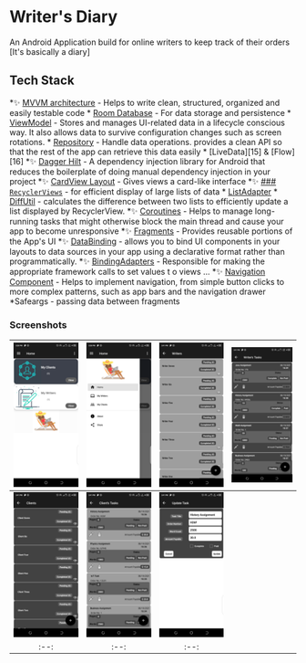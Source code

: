 # Writer's Diary
An Android Application build for online writers to keep track of their orders [It's basically a diary]

## Tech Stack
*✨ [MVVM architecture][1] - Helps to write clean, structured, organized and easily testable code
    * [Room Database][2] - For data storage and persistence
    * [ViewModel][3] - Stores and manages UI-related data in a lifecycle conscious way. It also allows data to survive configuration changes such as screen rotations.
    * [Repository][4] -  Handle data operations. provides a clean API so that the rest of the app can retrieve this data easily
    * [LiveData][15] & [Flow][16]
*✨ [Dagger Hilt][5] - A dependency injection library for Android that reduces the boilerplate of doing manual dependency injection in your project
*✨ [CardView Layout][6] - Gives views a card-like interface
*✨ [### `RecyclerViews`][7] - for efficient display of large lists of data
    * [ListAdapter][8]
    * [DiffUtil][9] -  calculates the difference between two lists to efficiently update a list displayed by RecyclerView.
*✨ [Coroutines][10] - Helps to manage long-running tasks that might otherwise block the main thread and cause your app to become unresponsive
*✨ [Fragments][11] - Provides reusable portions of the App's UI
*✨ [DataBinding][12] -  allows you to bind UI components in your layouts to data sources in your app using a declarative format rather than programmatically.
*✨ [BindingAdapters][13] - Responsible for making the appropriate framework calls to set values t o views ...
*✨ [Navigation Component][14] - Helps to implement navigation, from simple button clicks to more complex patterns, such as app bars and the navigation drawer
    *Safeargs - passing data between fragments

### Screenshots
|<img src="screenshots/1.png" width=250/>|<img src="screenshots/2.png" width=250/>|<img src="screenshots/3.png" width=250/>|<img src="screenshots/4.png" width=250/>|
|:--:|:--:|:--:|:--:|
|<img src="screenshots/5.png" width=250/>|<img src="screenshots/6.png" width=250/>|<img src="screenshots/7.png" width=250/>|
|:--:|:--:|:--:|

[1]:https://www.geeksforgeeks.org/mvvm-model-view-viewmodel-architecture-pattern-in-android/
[2]:https://developer.android.com/training/data-storage/room/
[3]:https://developer.android.com/topic/libraries/architecture/viewmodel
[4]:https://medium.com/swlh/repository-pattern-in-android-c31d0268118c
[5]:https://developer.android.com/training/dependency-injection/hilt-android
[6]:https://developer.android.com/guide/topics/ui/layout/cardview
[7]:https://developer.android.com/guide/topics/ui/layout/recyclerview
[8]:https://developer.android.com/guide/topics/ui/layout/recyclerview
[9]:https://developer.android.com/codelabs/kotlin-android-training-diffutil-databinding#0
[10]:https://developer.android.com/kotlin/coroutines
[11]:https://developer.android.com/guide/fragments
[12]:https://developer.android.com/topic/libraries/data-binding/
[13]:https://developer.android.com/topic/libraries/data-binding/binding-adapters
[14]:https://developer.android.com/guide/navigation
